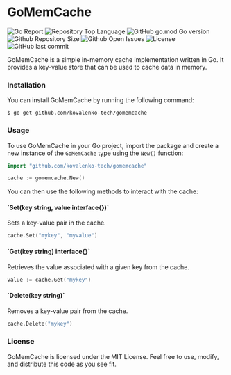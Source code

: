 # GoMemCache

![Go Report](https://goreportcard.com/badge/github.com/informitas/cache)
![Repository Top Language](https://img.shields.io/github/languages/top/informitas/cache)
![GitHub go.mod Go version](https://img.shields.io/github/go-mod/go-version/informitas/cache)
![Github Repository Size](https://img.shields.io/github/repo-size/informitas/cache)
![Github Open Issues](https://img.shields.io/github/issues/informitas/cache)
![License](https://img.shields.io/badge/license-MIT-green)
![GitHub last commit](https://img.shields.io/github/last-commit/informitas/cache)

GoMemCache is a simple in-memory cache implementation written in Go. It provides a key-value store that can be used to cache data in memory.

### Installation
You can install GoMemCache by running the following command:

```shell
$ go get github.com/kovalenko-tech/gomemcache
```

### Usage
To use GoMemCache in your Go project, import the package and create a new instance of the `GoMemCache` type using the `New()` function:

```go
import "github.com/kovalenko-tech/gomemcache"

cache := gomemcache.New()
```

You can then use the following methods to interact with the cache:

#### \`Set(key string, value interface{})`

Sets a key-value pair in the cache.

```go
cache.Set("mykey", "myvalue")
```

#### \`Get(key string) interface{}`

Retrieves the value associated with a given key from the cache.

```go
value := cache.Get("mykey")
```

#### \`Delete(key string)`

Removes a key-value pair from the cache.

```go
cache.Delete("mykey")
```

### License
GoMemCache is licensed under the MIT License. Feel free to use, modify, and distribute this code as you see fit.
